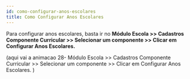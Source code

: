 ```yaml
---
id: como-configurar-anos-escolares
title: Como Configurar Anos Escolares
---
```

Para configurar anos escolares, basta ir no **Módulo Escola >> Cadastros Componente Curricular >> Selecionar um componente >> Clicar em Configurar Anos Escolares.**

(aqui vai a animacao 28- Módulo Escola >> Cadastros Componente Curricular >> Selecionar um componente >> Clicar em Configurar Anos Escolares.
)
